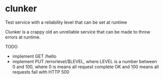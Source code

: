 # clunker
Test service with a reliability level that can be set at runtime

Clunker is a crappy old an unreliable service that can be made to throw errors at runtime. 

TODO
- implement GET /hello
- implement PUT /errorlevel/$LEVEL, where LEVEL is a number between 0 and 100, where 0 is means all request complete OK and 100 means all requests fail with HTTP 500
